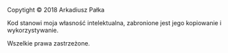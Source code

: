 Copytight © 2018 Arkadiusz Pałka 

Kod stanowi moja własność intelektualna, zabronione jest jego kopiowanie i wykorzystywanie.

Wszelkie prawa zastrzeżone.
